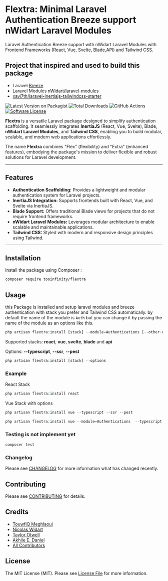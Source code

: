 # Flextra: Minimal Laravel Authentication Breeze support  nWidart Laravel Modules

Laravel Authentication Breeze support with nWidart Laravel Modules with Frontend Frameworks (React, Vue, Svelte, Blade,API) and Tailwind CSS.

## Project that inspired and used to build this package
- Laravel [Breeze](https://github.com/laravel/breeze)
- Laravel Modules [nWidart/laravel-modules](https://github.com/nWidart/laravel-modules)
- [xavi7th/laravel-inertiajs-tailwindcss-starter](https://github.com/xavi7th/laravel-inertia-svelte-starter-template/tree/main)

[![Latest Version on Packagist](https://img.shields.io/packagist/v/tooinfinity/flextra.svg?style=flat-square)](https://packagist.org/packages/tooinfinity/flextra)  [![Total Downloads](https://img.shields.io/packagist/dt/tooinfinity/flextra.svg?style=flat-square)](https://packagist.org/packages/tooinfinity/flextra)  ![GitHub Actions](https://github.com/tooinfinity/flextra/actions/workflows/tests.yml/badge.svg)  [![Software License](https://img.shields.io/badge/license-MIT-brightgreen.svg?style=flat-square)](LICENSE.md)

**Flextra** is a versatile Laravel package designed to simplify authentication scaffolding. It seamlessly integrates **InertiaJS** (React, Vue, Svelte), Blade, **nWidart Laravel Modules**, and **Tailwind CSS**, enabling you to build modular, scalable, and modern web applications effortlessly.

The name **Flextra** combines "Flex" (flexibility) and "Extra" (enhanced features), embodying the package's mission to deliver flexible and robust solutions for Laravel development.

---

## Features

- **Authentication Scaffolding:** Provides a lightweight and modular authentication system for Laravel projects.
- **InertiaJS Integration:** Supports frontends built with React, Vue, and Svelte via InertiaJS.
- **Blade Support:** Offers traditional Blade views for projects that do not require frontend frameworks.
- **nWidart Laravel Modules:** Leverages modular architecture to enable scalable and maintainable applications.
- **Tailwind CSS:** Styled with modern and responsive design principles using Tailwind.

---

## Installation

Install the package using Composer : 

```bash
composer require tooinfinity/flextra
```
## Usage

this Package is installed and setup laravel modules and breeze authentication with stack you prefer and Tailwind CSS automatically.
by default the name of the module is `Auth` but you can change it by passing the name of the module as an options like this.
    
```php
php artisan flextra:install [stack] --module=Authentications [--other-options]
```

Supported stacks: **react**, **vue**, **svelte**, **blade** and **api**

Options: **--typescript**, **--ssr**, **--pest**

```php
php artisan flextra:install [stack] --options
```
### Example

React Stack

```php
php artisan flextra:install react
```
Vue Stack with options

```php
php artisan flextra:install vue --typescript --ssr --pest
```

```php
php artisan flextra:install vue --module=Authentications  --typescript --ssr --pest
```

### Testing is not implement yet

```bash
composer test
```

### Changelog

Please see [CHANGELOG](CHANGELOG.md) for more information what has changed recently.

## Contributing

Please see [CONTRIBUTING](CONTRIBUTING.md) for details.

## Credits

-   [TouwfiQ Meghlaoui](https://github.com/tooinfinity)
-   [Nicolas Widart](https://github.com/nWidart)
-   [Taylor Otwell](https://github.com/taylorotwell)
-   [Akhile E. Daniel](https://github.com/xavi7th)
-   [All Contributors](../../contributors)

## License

The MIT License (MIT). Please see [License File](LICENSE.md) for more information.
